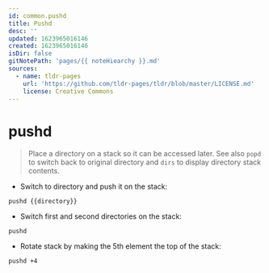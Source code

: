 ```yaml
---
id: common.pushd
title: Pushd
desc: ''
updated: 1623965016146
created: 1623965016146
isDir: false
gitNotePath: 'pages/{{ noteHiearchy }}.md'
sources:
  - name: tldr-pages
    url: 'https://github.com/tldr-pages/tldr/blob/master/LICENSE.md'
    license: Creative Commons
---
```

# pushd

> Place a directory on a stack so it can be accessed later.
> See also `popd` to switch back to original directory and `dirs` to display directory stack contents.

- Switch to directory and push it on the stack:

`pushd {{directory}}`

- Switch first and second directories on the stack:

`pushd`

- Rotate stack by making the 5th element the top of the stack:

`pushd +4`

